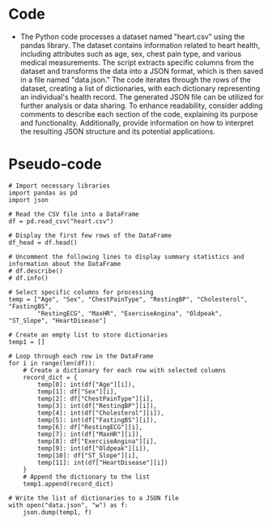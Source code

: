 # Code
- The Python code processes a dataset named "heart.csv" using the pandas library. The dataset contains information related to heart health, including attributes such as age, sex, chest pain type, and various medical measurements. The script extracts specific columns from the dataset and transforms the data into a JSON format, which is then saved in a file named "data.json." The code iterates through the rows of the dataset, creating a list of dictionaries, with each dictionary representing an individual's health record. The generated JSON file can be utilized for further analysis or data sharing. To enhance readability, consider adding comments to describe each section of the code, explaining its purpose and functionality. Additionally, provide information on how to interpret the resulting JSON structure and its potential applications.
# Pseudo-code
```
# Import necessary libraries
import pandas as pd
import json

# Read the CSV file into a DataFrame
df = pd.read_csv("heart.csv")

# Display the first few rows of the DataFrame
df_head = df.head()

# Uncomment the following lines to display summary statistics and information about the DataFrame
# df.describe()
# df.info()

# Select specific columns for processing
temp = ["Age", "Sex", "ChestPainType", "RestingBP", "Cholesterol", "FastingBS", 
        "RestingECG", "MaxHR", "ExerciseAngina", "Oldpeak", "ST_Slope", "HeartDisease"]

# Create an empty list to store dictionaries
temp1 = []

# Loop through each row in the DataFrame
for i in range(len(df)):
    # Create a dictionary for each row with selected columns
    record_dict = {
        temp[0]: int(df["Age"][i]),
        temp[1]: df["Sex"][i],
        temp[2]: df["ChestPainType"][i],
        temp[3]: int(df["RestingBP"][i]),
        temp[4]: int(df["Cholesterol"][i]),
        temp[5]: int(df["FastingBS"][i]),
        temp[6]: df["RestingECG"][i],
        temp[7]: int(df["MaxHR"][i]),
        temp[8]: df["ExerciseAngina"][i],
        temp[9]: int(df["Oldpeak"][i]),
        temp[10]: df["ST_Slope"][i],
        temp[11]: int(df["HeartDisease"][i])
    }
    # Append the dictionary to the list
    temp1.append(record_dict)

# Write the list of dictionaries to a JSON file
with open("data.json", "w") as f:
    json.dump(temp1, f)
```
